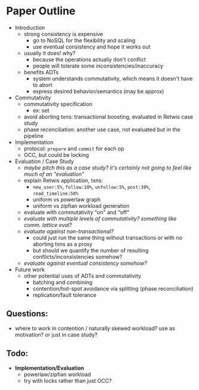 # Paper Outline
- Introduction
  - strong consistency is expensive
    - go to NoSQL for the flexibility and scaling
    - use eventual consistency and hope it works out
  - usually it does! why?
    - because the operations actually don't conflict
    - people will tolerate some inconsistencies/inaccuracy 
  - benefits ADTs
    - system understands commutativity, which means it doesn't have to abort
    - express desired behavior/semantics (may be approx)
- Commutativity
  - commutativity specification
    - ex: set
  - avoid aborting txns: transactional boosting, evaluated in Retwis case study
  - phase reconciliation: another use case, not evaluated but in the pipeline
- Implementation
  - protocol: `prepare` and `commit` for each op
  - OCC, but could be locking
- Evaluation / Case Study
  - *maybe pitch this as a case study? it's certainly not going to feel like much of an "evaluation"*
  - explain Retwis application, txns:
    - `new_user:5%`, `follow:10%`, `unfollow:5%`, `post:30%`, `read_timeline:50%`
    - uniform vs powerlaw graph
    - uniform vs zipfian workload generation
  - evaluate with commutativity "on" and "off"
  - *evaluate with multiple levels of commutativity? something like comm. lattice eval?*
  - *evaluate against non-transactional?*
    - could just run the same thing without transactions or with no aborting txns as a proxy
    - but should we quantify the number of resulting conflicts/inconsistencies somehow?
  - *evaluate against eventual consistency somehow?*
- Future work
  - other potential uses of ADTs and commutativity
    - batching and combining
    - contention/hot-spot avoidance via splitting (phase reconciliation)
    - replication/fault tolerance

## Questions:
- where to work in contention / naturally skewed workload? use as motivation? or just in case study?

## Todo:
- **Implementation/Evaluation**
  - powerlaw/zipfian workload
  - try with locks rather than just OCC?
